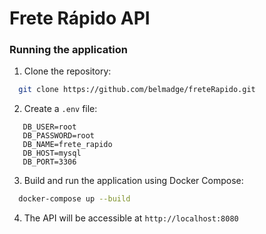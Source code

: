 # Frete Rápido API

### Running the application
1. Clone the repository:
```sh
  git clone https://github.com/belmadge/freteRapido.git
```

2. Create a `.env` file:
```env
   DB_USER=root
   DB_PASSWORD=root
   DB_NAME=frete_rapido
   DB_HOST=mysql
   DB_PORT=3306
```
3. Build and run the application using Docker Compose:
```sh
  docker-compose up --build
```
4. The API will be accessible at `http://localhost:8080`
